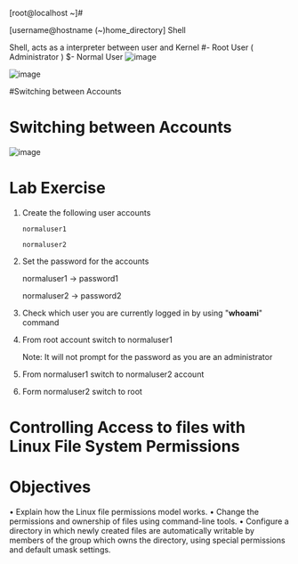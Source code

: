 [root@localhost ~]#

[username@hostname (~)home_directory] Shell

Shell, acts as a interpreter between user and Kernel
#- Root User ( Administrator )
$- Normal User 
![image](https://user-images.githubusercontent.com/87597729/177003951-43faeae6-c91a-49f4-a6b7-a39adc1def23.png)

![image](https://user-images.githubusercontent.com/87597729/177003964-dfc0fdf2-9c1e-4fc6-afb9-bad8245b0253.png)

#Switching between Accounts

# Switching between Accounts

![image](https://user-images.githubusercontent.com/87597729/177003992-f5669099-a15e-45f1-be31-cc99e6129401.png)


# Lab Exercise
1. Create the following user accounts

       normaluser1
      
       normaluser2
2. Set the password for the accounts

      normaluser1 -> password1 
      
      normaluser2 -> password2 
3. Check which user you are currently logged in by using "**whoami**" command
4. From root account switch to normaluser1
    
    Note: It will not prompt for the password as you are an administrator
    
5. From normaluser1 switch to normaluser2 account
6. Form normaluser2 switch to root

# Controlling Access to files with Linux File System Permissions
# Objectives
• Explain how the Linux file permissions model works.
• Change the permissions and ownership of files using
command-line tools.
• Configure a directory in which newly created files are automatically writable by members of the group which owns the directory, using special permissions and default umask settings.
